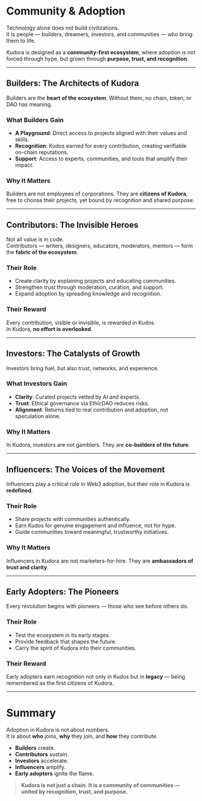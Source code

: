 # Community & Adoption

Technology alone does not build civilizations.  
It is people — builders, dreamers, investors, and communities — who bring them to life.  

Kudora is designed as a **community-first ecosystem**, where adoption is not forced through hype, but grown through **purpose, trust, and recognition**.  

---

## Builders: The Architects of Kudora

Builders are the **heart of the ecosystem**. Without them, no chain, token, or DAO has meaning.  

### What Builders Gain
- **A Playground**: Direct access to projects aligned with their values and skills.  
- **Recognition**: Kudos earned for every contribution, creating verifiable on-chain reputations.  
- **Support**: Access to experts, communities, and tools that amplify their impact.  

### Why It Matters
Builders are not employees of corporations. They are **citizens of Kudora**, free to choose their projects, yet bound by recognition and shared purpose.  

---

## Contributors: The Invisible Heroes

Not all value is in code.  
Contributors — writers, designers, educators, moderators, mentors — form the **fabric of the ecosystem**.  

### Their Role
- Create clarity by explaining projects and educating communities.  
- Strengthen trust through moderation, curation, and support.  
- Expand adoption by spreading knowledge and recognition.  

### Their Reward
Every contribution, visible or invisible, is rewarded in Kudos.  
In Kudora, **no effort is overlooked**.  

---

## Investors: The Catalysts of Growth

Investors bring fuel, but also trust, networks, and experience.  

### What Investors Gain
- **Clarity**: Curated projects vetted by AI and experts.  
- **Trust**: Ethical governance via EthicDAO reduces risks.  
- **Alignment**: Returns tied to real contribution and adoption, not speculation alone.  

### Why It Matters
In Kudora, investors are not gamblers. They are **co-builders of the future**.  

---

## Influencers: The Voices of the Movement

Influencers play a critical role in Web3 adoption, but their role in Kudora is **redefined**.  

### Their Role
- Share projects with communities authentically.  
- Earn Kudos for genuine engagement and influence, not for hype.  
- Guide communities toward meaningful, trustworthy initiatives.  

### Why It Matters
Influencers in Kudora are not marketers-for-hire. They are **ambassadors of trust and clarity**.  

---

## Early Adopters: The Pioneers

Every revolution begins with pioneers — those who see before others do.  

### Their Role
- Test the ecosystem in its early stages.  
- Provide feedback that shapes the future.  
- Carry the spirit of Kudora into their communities.  

### Their Reward
Early adopters earn recognition not only in Kudos but in **legacy** — being remembered as the first citizens of Kudora.  

---

# Summary

Adoption in Kudora is not about numbers.  
It is about **who** joins, **why** they join, and **how** they contribute.  

- **Builders** create.  
- **Contributors** sustain.  
- **Investors** accelerate.  
- **Influencers** amplify.  
- **Early adopters** ignite the flame.  

> **Kudora is not just a chain. It is a community of communities — united by recognition, trust, and purpose.**
